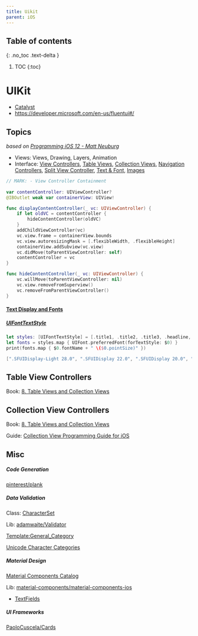 ```yaml
---
title: Uikit
parent: iOS
---
```


## Table of contents
{: .no_toc .text-delta }

1. TOC
{:toc}

<!--- Everything above this is generated --->

# UIKit

- [Catalyst](https://github.com/mobilege/ios-development/blob/master/catalyst.md#mac-catalyst)
- https://developer.microsoft.com/en-us/fluentui#/

## Topics
*based on [Programming iOS 12 - Matt Neuburg](https://learning.oreilly.com/library/view/programming-ios-12/9781492044628/)*
- Views: 
Views, 
Drawing, 
Layers, 
Animation
- Interface: 
[View Controllers](https://github.com/mobilege/ios-development/blob/master/view-controllers.md), 
[Table Views](https://github.com/mobilege/ios-development/blob/master/tableviews.md), 
[Collection Views](https://github.com/mobilege/ios-development/blob/master/collection-views.md), 
[Navigation Controllers](https://github.com/mobilege/ios-development/blob/master/navigation-controllers.md),
[Split View Controller](https://github.com/mobilege/ios-development/blob/master/splitviewcontroller.md), 
[Text & Font](https://github.com/mobilege/ios-development/blob/master/text.md),
[Images](https://github.com/mobilege/ios-development/blob/master/image-persistence.md)


```swift
// MARK: - View Controller Containment
    
var contentController: UIViewController?
@IBOutlet weak var containerView: UIView!

func displayContentController(_ vc: UIViewController) {
    if let oldVC = contentController {
        hideContentController(oldVC)
    }
    addChildViewController(vc)
    vc.view.frame = containerView.bounds
    vc.view.autoresizingMask = [.flexibleWidth, .flexibleHeight]
    containerView.addSubview(vc.view)
    vc.didMove(toParentViewController: self)
    contentController = vc
}

func hideContentController(_ vc: UIViewController) {
    vc.willMove(toParentViewController: nil)
    vc.view.removeFromSuperview()
    vc.removeFromParentViewController()
}
```


#### [Text Display and Fonts](https://developer.apple.com/documentation/uikit/text_display_and_fonts)

##### [UIFontTextStyle](https://developer.apple.com/documentation/uikit/uifonttextstyle)

```swift
let styles: [UIFontTextStyle] = [.title1, .title2, .title3, .headline, .subheadline, .body, .callout, .footnote, .caption1, .caption2]
let fonts = styles.map { UIFont.preferredFont(forTextStyle: $0) }
print(fonts.map { $0.fontName + " \($0.pointSize)" })

[".SFUIDisplay-Light 28.0", ".SFUIDisplay 22.0", ".SFUIDisplay 20.0", ".SFUIText-Semibold 17.0", ".SFUIText 15.0", ".SFUIText 17.0", ".SFUIText 16.0", ".SFUIText 13.0", ".SFUIText 12.0", ".SFUIText 11.0"]
```


## Table View Controllers

Book: [8. Table Views and Collection Views](https://www.safaribooksonline.com/library/view/programming-ios-11/9781491999219/)



## Collection View Controllers

Book: [8. Table Views and Collection Views](https://www.safaribooksonline.com/library/view/programming-ios-11/9781491999219/)

Guide: [Collection View Programming Guide for iOS](https://developer.apple.com/library/content/documentation/WindowsViews/Conceptual/CollectionViewPGforIOS/Introduction/Introduction.html)




## Misc 

##### Code Generation

[pinterest/plank](https://github.com/pinterest/plank)

##### Data Validation

Class: [CharacterSet](https://developer.apple.com/documentation/foundation/characterset)

Lib: [adamwaite/Validator](https://github.com/adamwaite/Validator) 

[Template:General_Category](https://en.wikipedia.org/wiki/Template:General_Category_(Unicode))

[Unicode Character Categories](http://www.fileformat.info/info/unicode/category/index.htm)


##### Material Design

[Material Components Catalog](https://material.io/components/ios/catalog/)

Lib: [material-components/material-components-ios](https://github.com/material-components/material-components-ios)

* [TextFields](https://github.com/material-components/material-components-ios/tree/develop/components/TextFields#examples---single-line)


##### UI Frameworks

[PaoloCuscela/Cards](https://github.com/PaoloCuscela/Cards)
